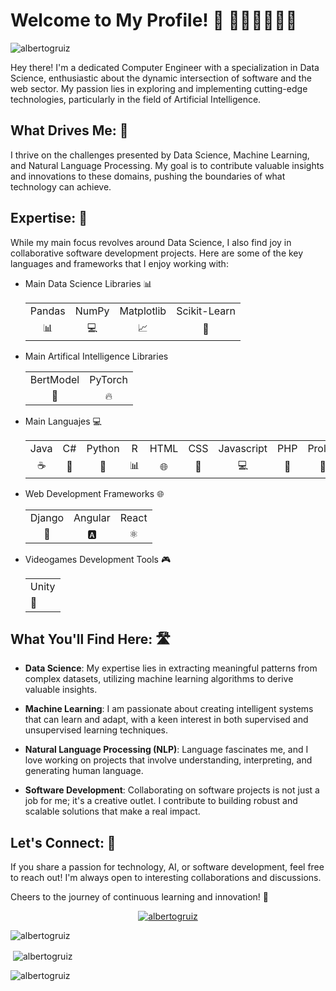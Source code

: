 # Welcome to My Profile! 👋 👨‍💻💡🌐🔧🤖 
<p align="left"> <img src="https://komarev.com/ghpvc/?username=albertogruiz&label=Profile%20views&color=0e75b6&style=flat" alt="albertogruiz" /> </p>

Hey there! I'm a dedicated Computer Engineer with a specialization in Data Science, enthusiastic about the dynamic intersection of software and the web sector. My passion lies in exploring and implementing cutting-edge technologies, particularly in the field of Artificial Intelligence.

## What Drives Me: 🌠

I thrive on the challenges presented by Data Science, Machine Learning, and Natural Language Processing. My goal is to contribute valuable insights and innovations to these domains, pushing the boundaries of what technology can achieve.

## Expertise: 🎯

While my main focus revolves around Data Science, I also find joy in collaborative software development projects. Here are some of the key languages and frameworks that I enjoy working with:

- Main Data Science Libraries 📊
  
   <table>
    <tr>
      <td align="center">Pandas</td>
      <td align="center">NumPy</td>
      <td align="center">Matplotlib</td>
      <td align="center">Scikit-Learn</td>
    </tr>
    <tr>
      <td align="center">📊</td>
      <td align="center">💻</td>
      <td align="center">📈</td>
      <td align="center">🤖</td>
    </tr>
  </table>


- Main Artifical Intelligence Libraries 
  
    <table>
    <tr>
      <td align="center">BertModel</td>
      <td align="center">PyTorch</td>
    </tr>
    <tr>
      <td align="center">🤖</td>
      <td align="center">🔥</td>
    </tr>
  </table>

  
- Main Languajes              💻
  
    <table>
    <tr>
      <td align="center">Java</td>
      <td align="center">C#</td>
      <td align="center">Python</td>
      <td align="center">R</td>
      <td align="center">HTML</td>
      <td align="center">CSS</td>
      <td align="center">Javascript</td>
      <td align="center">PHP</td>
      <td align="center">Prolog</td>
    </tr>
    <tr>
      <td align="center">☕</td>
      <td align="center">🔧</td>
      <td align="center">🐍</td>
      <td align="center">📊</td>
      <td align="center">🌐</td>
      <td align="center">🎨</td>
      <td align="center">💻</td>
      <td align="center">🔗</td>
      <td align="center">🤖</td>
    </tr>
  </table>

- Web Development Frameworks   🌐
  
    <table>
    <tr>
      <td align="center">Django</td>
      <td align="center">Angular</td>
      <td align="center">React</td>
    </tr>
    <tr>
      <td align="center">🎸</td>
      <td align="center">🅰️</td>
      <td align="center">⚛️</td>
    </tr>
  </table>

  
- Videogames Development Tools 🎮
     <table>
      <tr>
        <td>Unity</td>
      </tr>
      <tr>
        <td>🎲</td>
      </tr>
    </table>




## What You'll Find Here: 🛣️

- **Data Science**: My expertise lies in extracting meaningful patterns from complex datasets, utilizing machine learning algorithms to derive valuable insights.

- **Machine Learning**: I am passionate about creating intelligent systems that can learn and adapt, with a keen interest in both supervised and unsupervised learning techniques.

- **Natural Language Processing (NLP)**: Language fascinates me, and I love working on projects that involve understanding, interpreting, and generating human language.

- **Software Development**: Collaborating on software projects is not just a job for me; it's a creative outlet. I contribute to building robust and scalable solutions that make a real impact.

## Let's Connect: 🤝

If you share a passion for technology, AI, or software development, feel free to reach out! I'm always open to interesting collaborations and discussions.

Cheers to the journey of continuous learning and innovation! 🚀

<!--
**AlbertoGRuiz/AlbertoGRuiz** is a ✨ _special_ ✨ repository because its `README.md` (this file) appears on your GitHub profile.

Here are some ideas to get you started:

- 🔭 I’m currently working on ...
- 🌱 I’m currently learning ...
- 👯 I’m looking to collaborate on ...
- 🤔 I’m looking for help with ...
- 💬 Ask me about ...
- 📫 How to reach me: ...
- 😄 Pronouns: ...
- ⚡ Fun fact: ...
-->


<p align="center"> <a href="https://github.com/ryo-ma/github-profile-trophy"><img src="https://github-profile-trophy.vercel.app/?username=albertogruiz" alt="albertogruiz" /></a> </p>


<p><img align="center" src="https://github-readme-stats.vercel.app/api/top-langs?username=albertogruiz&show_icons=true&locale=en&layout=compact" alt="albertogruiz" /></p>

<p>&nbsp;<img align="center" src="https://github-readme-stats.vercel.app/api?username=albertogruiz&show_icons=true&locale=en" alt="albertogruiz" /></p>

<p><img align="center" src="https://github-readme-streak-stats.herokuapp.com/?user=albertogruiz&" alt="albertogruiz" /></p>
